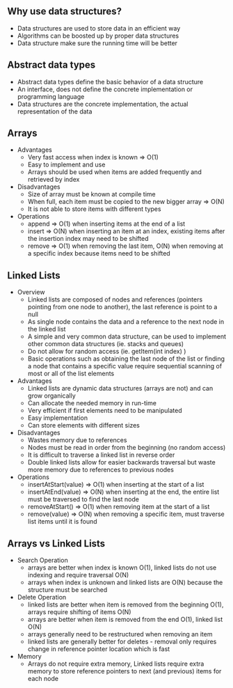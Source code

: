 
## Why use data structures?
* Data structures are used to store data in an efficient way
* Algorithms can be boosted up by proper data structures
* Data structure make sure the running time will be better

## Abstract data types
* Abstract data types define the basic behavior of a data structure
* An interface, does not define the concrete implementation or programming language
* Data structures are the concrete implementation, the actual representation of the data


## Arrays
* Advantages
    * Very fast access when index is known => O(1)
    * Easy to implement and use
    * Arrays should be used when items are added frequently and retrieved by index
* Disadvantages
    * Size of array must be known at compile time
    * When full, each item must be copied to the new bigger array => O(N)
    * It is not able to store items with different types
* Operations
    * append => O(1) when inserting items at the end of a list
    * insert => O(N) when inserting an item at an index, existing items after the insertion index may need to be shifted 
    * remove => O(1) when removing the last item, O(N) when removing at a specific index because items need to be shifted
    
## Linked Lists
* Overview
    * Linked lists are composed of nodes and references (pointers pointing from one node to another), the last reference is point to a null
    * As single node contains the data and a reference to the next node in the linked list
    * A simple and very common data structure, can be used to implement other common data structures (ie. stacks and queues)
    * Do not allow for random access (ie. getItem(int index) )
    * Basic operations such as obtaining the last node of the list or finding a node that contains a specific value require sequential scanning
    of most or all of the list elements
* Advantages
    * Linked lists are dynamic data structures (arrays are not) and can grow organically
    * Can allocate the needed memory in run-time
    * Very efficient if first elements need to be manipulated
    * Easy implementation
    * Can store elements with different sizes
* Disadvantages
    * Wastes memory due to references
    * Nodes must be read in order from the beginning (no random access)
    * It is difficult to traverse a linked list in reverse order
    * Double linked lists allow for easier backwards traversal but waste more memory due to references to previous nodes
* Operations
    * insertAtStart(value) => O(1) when inserting at the start of a list
    * insertAtEnd(value) => O(N) when inserting at the end, the entire list must be traversed to find the last node
    * removeAtStart() => O(1) when removing item at the start of a list
    * remove(value) => O(N) when removing a specific item, must traverse list items until it is found
    
## Arrays vs Linked Lists
* Search Operation
    * arrays are better when index is known O(1), linked lists do not use indexing and require traversal O(N)
    * arrays when index is unknown and linked lists are O(N) because the structure must be searched
* Delete Operation
    * linked lists are better when item is removed from the beginning O(1), arrays require shifting of items O(N)
    * arrays are better when item is removed from the end O(1), linked list O(N)
    * arrays generally need to be restructured when removing an item
    * linked lists are generally better for deletes - removal only requires change in reference pointer location which is fast
* Memory
    * Arrays do not require extra memory, Linked lists require extra memory to store reference pointers to next (and previous) items for each node
    


    
    
    
    


